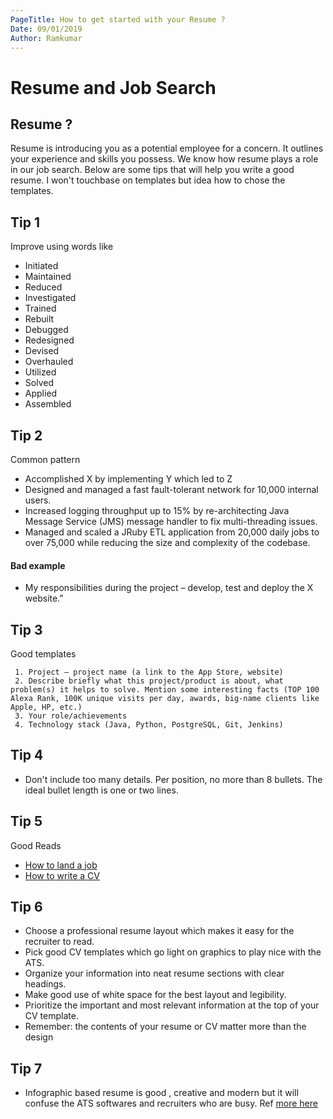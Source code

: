 ```yaml
---
PageTitle: How to get started with your Resume ?
Date: 09/01/2019
Author: Ramkumar
---
```

# Resume and Job Search 

## Resume ? 

Resume is introducing you as a potential employee for a concern. It outlines your experience and skills you possess. We know how resume plays a role in our job search. Below are some tips that will help you write a good resume. I won't touchbase on templates but idea how to chose the templates.


## Tip 1 

Improve using words like 

- Initiated
- Maintained
- Reduced
- Investigated
- Trained
- Rebuilt
- Debugged
- Redesigned
- Devised
- Overhauled
- Utilized
- Solved
- Applied
- Assembled

## Tip 2

Common pattern 

- Accomplished X by implementing Y which led to Z
- Designed and managed a fast fault-tolerant network for 10,000 internal users.
- Increased logging throughput up to 15% by re-architecting Java Message Service (JMS) message handler to fix multi-threading issues.
- Managed and scaled a JRuby ETL application from 20,000 daily jobs to over 75,000 while reducing the size and complexity of the codebase.

#### Bad example 
-   My responsibilities during the project – develop, test and deploy the X website.”


## Tip 3

Good templates

```
 1. Project – project name (a link to the App Store, website)
 2. Describe briefly what this project/product is about, what problem(s) it helps to solve. Mention some interesting facts (TOP 100 Alexa Rank, 100K unique visits per day, awards, big-name clients like Apple, HP, etc.)
 3. Your role/achievements
 4. Technology stack (Java, Python, PostgreSQL, Git, Jenkins)

```

## Tip 4 

-   Don't include too many details. Per position, no more than 8 bullets. The ideal bullet length is one or two lines.


## Tip 5

Good Reads

- [How to land a job](https://towardsdatascience.com/how-to-land-a-data-scientist-job-at-your-dream-company-my-journey-to-airbnb-f6a1e99892e8)
- [How to write a CV](https://relocate.me/blog/resume-interview-tips/for-techies-raise-the-bar-for-your-cv/#)

## Tip 6

 -  Choose a professional resume layout which makes it easy for the recruiter to read.
 -  Pick good CV templates which go light on graphics to play nice with the ATS.
 - Organize your information into neat resume sections with clear headings.
 -  Make good use of white space for the best layout and legibility.
 -  Prioritize the important and most relevant information at the top of your CV template.
 -  Remember: the contents of your resume or CV matter more than the design
 
## Tip 7 

- Infographic based resume is good , creative and modern but it will confuse the ATS softwares and recruiters who are busy. Ref [more here](https://zety.com/blog/best-resume-templates)







